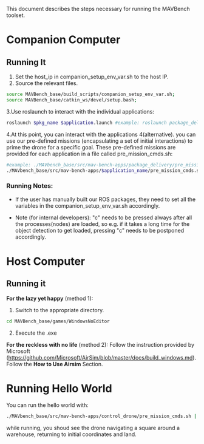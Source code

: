 This document describes the steps necessary for running the MAVBench toolset. 
# Companion Computer  

## Running It
1. Set the host_ip in companion_setup_env_var.sh to the host IP.   
2. Source the relevant files.
```bash
source MAVBench_base/build_scripts/companion_setup_env_var.sh;    
source MAVBench_base/catkin_ws/devel/setup.bash;    
```
3.Use roslaunch to interact with the individual applications:   
```bash
roslaunch $pkg_name $application.launch #example: roslaunch package_delivery scanning.launch;
``` 
 
4.At this point, you can interact with the applications
4(alternative). you can use our pre-defined missions (encapsulating a set of initial interactions) to prime the drone for a specific goal. These pre-defined missions are provided for each application in a file called pre_mission_cmds.sh: 
```bash
#example: ./MAVbench_base/src/mav-bench-apps/package_delivery/pre_mission_cmds.sh | roslaunch $package_delivery $scanning.launch 
./MAVbench_base/src/mav-bench-apps/$application_name/pre_mission_cmds.sh; | roslaunch $pkg_name $application.launch;  
```


### Running Notes:
- If the user has manually built our ROS packages, they need to set all the variables in the companion_setup_env_var.sh accordingly.

- Note (for internal developers): "c" needs to be pressed always after all the processes(nodes) are loaded, so e.g. if it takes a long time for the object detection to get loaded, pressing "c" needs to be postponed accordingly. 

# Host Computer

## Running it 
**For the lazy yet happy** (method 1):
1. Switch to the appropriate directory. 
```bash
cd MAVBench_base/games/WindowsNoEditor
```
2. Execute the .exe

**For the reckless with no life** (method 2):
Follow the instruction provided by Microsoft (https://github.com/Microsoft/AirSim/blob/master/docs/build_windows.md). Follow the **How to Use Airsim** Section.  


# Running Hello World
You can run the hello world with: 
```basH
./MAVbench_base/src/mav-bench-apps/control_drone/pre_mission_cmds.sh | roslaunch control_drone control_drone.launch. 
```
while running, you shoud see the drone navigating a square around a warehouse, returning to initial coordinates and land.  


